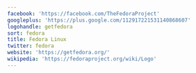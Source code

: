 ```yaml
---
facebook: 'https://facebook.com/TheFedoraProject'
googleplus: 'https://plus.google.com/112917221531140868607'
logohandle: getfedora
sort: fedora
title: Fedora Linux
twitter: fedora
website: 'https://getfedora.org/'
wikipedia: 'https://fedoraproject.org/wiki/Logo'
---
```


